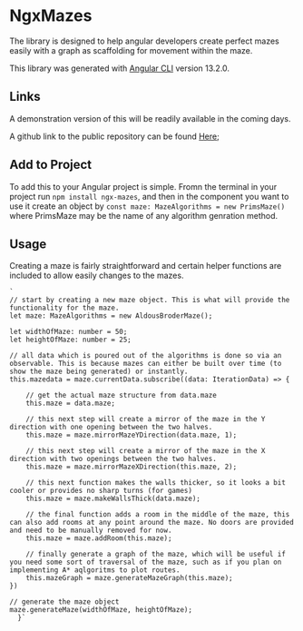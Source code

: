 # NgxMazes

The library is designed to help angular developers create perfect mazes easily with a graph as scaffolding for movement within the maze.

This library was generated with [Angular CLI](https://github.com/angular/angular-cli) version 13.2.0.

## Links

A demonstration version of this will be readily available in the coming days.

A github link to the public repository can be found [Here](https://github.com/Bogomip/ngx-mazes);

## Add to Project

To add this to your Angular project is simple. Fromn the terminal in your project run `npm install ngx-mazes`, and then in the component you want to use it create an object by `const maze: MazeAlgorithms = new PrimsMaze()` where PrimsMaze may be the name of any algorithm genration method. 

## Usage

Creating a maze is fairly straightforward and certain helper functions are included to allow easily changes to the mazes.

    `
    // start by creating a new maze object. This is what will provide the functionality for the maze.
    let maze: MazeAlgorithms = new AldousBroderMaze();

    let widthOfMaze: number = 50;
    let heightOfMaze: number = 25;

    // all data which is poured out of the algorithms is done so via an observable. This is because mazes can either be built over time (to show the maze being generated) or instantly.
    this.mazedata = maze.currentData.subscribe((data: IterationData) => {
        
        // get the actual maze structure from data.maze
        this.maze = data.maze;

        // this next step will create a mirror of the maze in the Y direction with one opening between the two halves.
        this.maze = maze.mirrorMazeYDirection(data.maze, 1);

        // this next step will create a mirror of the maze in the X direction with two openings between the two halves.
        this.maze = maze.mirrorMazeXDirection(this.maze, 2);

        // this next function makes the walls thicker, so it looks a bit cooler or provides no sharp turns (for games)
        this.maze = maze.makeWallsThick(data.maze);

        // the final function adds a room in the middle of the maze, this can also add rooms at any point around the maze. No doors are provided and need to be manually removed for now.
        this.maze = maze.addRoom(this.maze);

        // finally generate a graph of the maze, which will be useful if you need some sort of traversal of the maze, such as if you plan on implementing A* aqlgoritms to plot routes.
        this.mazeGraph = maze.generateMazeGraph(this.maze);
    })

    // generate the maze object
    maze.generateMaze(widthOfMaze, heightOfMaze);
      }`
